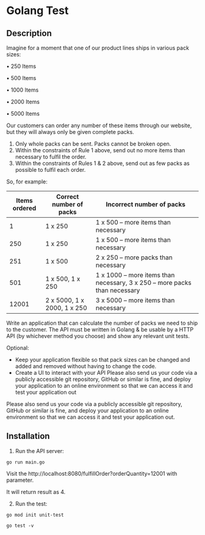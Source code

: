 # Golang Test

## Description
Imagine for a moment that one of our product lines ships in various pack sizes: 

•	250 Items 

•	500 Items 

•	1000 Items 

•	2000 Items 

•	5000 Items 

Our customers can order any number of these items through our website, but they will always only be given complete packs. 
1.	Only whole packs can be sent. Packs cannot be broken open. 
2.	Within the constraints of Rule 1 above, send out no more items than necessary to fulfil the order. 
3.	Within the constraints of Rules 1 & 2 above, send out as few packs as possible to fulfil each order. 

So, for example: 

| Items ordered | Correct number of packs     | Incorrect number of packs                                                 |
| ------------- | --------------------------- | ------------------------------------------------------------------------- |
| 1             | 1 x 250                     | 1 x 500 – more items than necessary                                       |
| 250           | 1 x 250                     | 1 x 500 – more items than necessary                                       |
| 251           | 1 x 500                     | 2 x 250 – more packs than necessary                                       |
| 501           | 1 x 500,  1 x 250            | 1 x 1000 – more items than necessary, 3 x 250 – more packs than necessary |
| 12001         | 2 x 5000, 1 x 2000, 1 x 250 | 3 x 5000 – more items than necessary                                      |


Write an application that can calculate the number of packs we need to ship to the customer. 
The API must be written in Golang & be usable by a HTTP API (by whichever method you choose) and show any relevant unit tests.

Optional:  
-	Keep your application flexible so that pack sizes can be changed and added and removed without having to change the code. 
-	Create a UI to interact with your API 
Please also send us your code via a publicly accessible git repository, GitHub or similar is fine, and deploy your application to an online environment so that we can access it and test your application out

Please also send us your code via a publicly accessible git repository, GitHub or similar is fine, and deploy your application to an online environment so that we can access it and test your application out. 

## Installation
1. Run the API server:

```
go run main.go
```

Visit the http://localhost:8080/fulfillOrder?orderQuantity=12001  with parameter.

It will return result as 4.

2. Run the test:

```
go mod init unit-test
```

```
go test -v
```